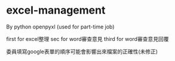 # excel-management
By python openpyxl (used for part-time job)

first for excel整理
sec for word審查意見
third for word審查意見回覆

委員填寫google表單的順序可能會影響出來檔案的正確性(未修正)
